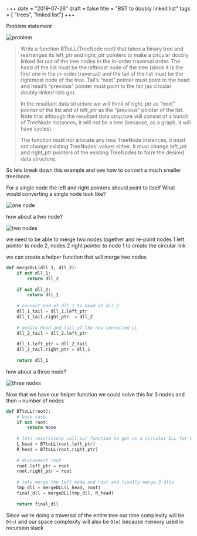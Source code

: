 +++
date = "2019-07-26"
draft = false
title = "BST to doubly linked list"
tags = [ "trees", "linked list"]
+++

Problem statement

![problem](/images/p7/problem.png)

> Write a function BTtoLL(TreeNode root) that takes a binary tree and rearranges its left_ptr and right_ptr pointers to make a circular doubly linked list out of the tree nodes in the in-order traversal order. The head of the list must be the leftmost node of the tree (since it is the first one in the in-order traversal) and the tail of the list must be the rightmost node of the tree. Tail’s “next” pointer must point to the head and head’s “previous” pointer must point to the tail (as circular doubly-linked lists go).
> 
> In the resultant data structure we will think of right_ptr as “next” pointer of the list and of left_ptr as the “previous” pointer of the list. Note that although the resultant data structure will consist of a bunch of TreeNode instances, it will not be a tree (because, as a graph, it will have cycles).
> 
> The function must not allocate any new TreeNode instances, it must not change existing TreeNodes’ values either. It must change left_ptr and right_ptr pointers of the existing TreeNodes to form the desired data structure.
 

So lets break down this example and see how to convert a much smaller tree/node.

For a single node the left and right pointers should point to itself
What would converting a single node look like?

![one node](/images/p7/one_node.png)

how about a two node?

![two nodes](/images/p7/two_nodes.png)

we need to be able to merge two nodes together and re-point nodes 1 left pointer to node 2, nodes 2 right pointer to node 1 to create the circular link

we can create a helper function that will merge two nodes 

```python
def mergeDLL(dll_1, dll_2):
    if not dll_1:
        return dll_2
    
    if not dll_2:
        return dll_1
        
    # connect end of dll_1 to head of dll_2
    dll_1_tail = dll_1.left_ptr
    dll_1_tail.right_ptr  = dll_2
    
    # update head and tail of the now connected LL
    dll_2_tail = dll_2.left_ptr
    
    dll_1.left_ptr = dll_2_tail
    dll_2_tail.right_ptr = dll_1
    
    return dll_1
```

how about a three node?

![three nodes](/images/p7/three_nodes.png)

Now that we have our helper function we could solve this for 3 nodes and then `n` number of nodes

```python
def BTtoLL(root):
    # base case
    if not root:
        return None
	
    # lets recursively call our function to get us a circular DLL for both left and right nodes
    L_head = BTtoLL(root.left_ptr)
    R_head = BTtoLL(root.right_ptr)
    
    # disconnect root
    root.left_ptr = root
    root.right_ptr = root
    
    # lets merge the left node and root and finally merge 3 dlls
    tmp_dll = mergeDLL(L_head, root)
    final_dll = mergeDLL(tmp_dll, R_head)
    
    return final_dll
```

Since we're doing a traversal of the entire tree our time complexity will be `O(n)` and our space complexity will also be `O(n)` because memory used in recursion stack
